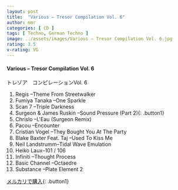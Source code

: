 ```yaml
---
layout: post
title:  "Various – Tresor Compilation Vol. 6"
author: mmr
categories: [ CD ]
tags: [ Techno, German Techno ]
image: ../assets/images/Various – Tresor Compilation Vol. 6.jpg
rating: 3.5
v-rating: VG
---
```


#### Various – Tresor Compilation Vol. 6

トレゾア　コンピレーションVol. 6

1. Regis –Theme From Streetwalker
2. Fumiya Tanaka –One Sparkle
3. Scan 7 –Triple Darkness
4. Surgeon & James Ruskin –Sound Pressure (Part 2){: .button1}
5. Chrislo –L'Eau (Surgeon Remix)
6. Pacou –Encounter
7. Cristian Vogel –They Bought You At The Party
8. Blake Baxter Feat. Taj –Used To Kiss Me
9. Neil Landstrumm–Tidal Wave Emulation
10. Heiko Laux–101 / 106
11. Infiniti –Thought Process
12. Basic Channel –Octaedre
13. Substance –Plate Element 2

[メルカリで購入](https://jp.mercari.com/item/m83834888135){: .button1}

